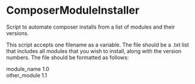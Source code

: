 # ComposerModuleInstaller
Script to automate composer installs from a list of modules and their versions.

This script accepts one filename as a variable. The file should be a .txt list that includes all modules that you wish to install, along with the version numbers. The file should be formatted as follows:

module_name 1.0  
other_module 1.1
